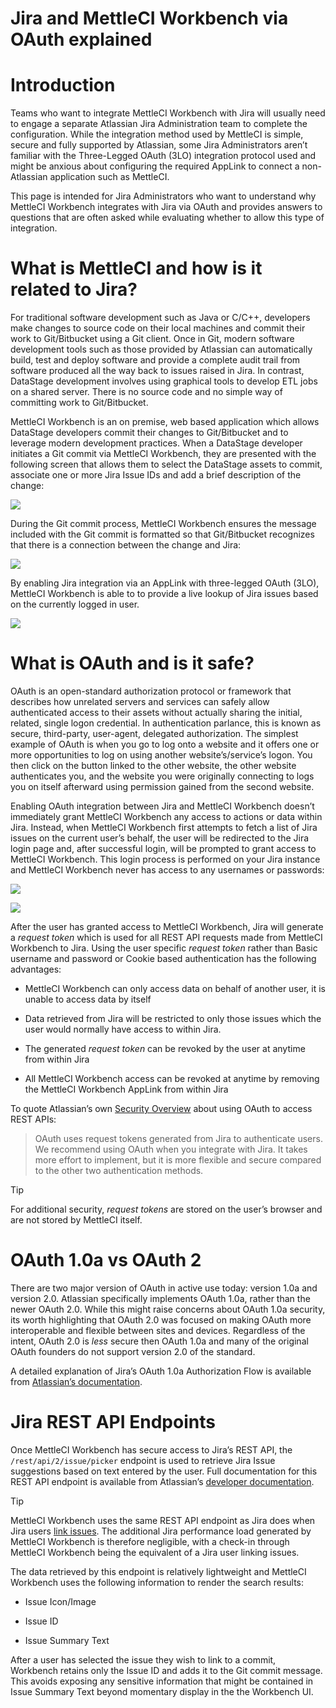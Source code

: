 # Jira and MettleCI Workbench via OAuth explained

# Introduction

Teams who want to integrate MettleCI Workbench with Jira will usually need to engage a separate Atlassian Jira Administration team to complete the configuration. While the integration method used by MettleCI is simple, secure and fully supported by Atlassian, some Jira Administrators aren’t familiar with the Three-Legged OAuth (3LO) integration protocol used and might be anxious about configuring the required AppLink to connect a non-Atlassian application such as MettleCI.

This page is intended for Jira Administrators who want to understand why MettleCI Workbench integrates with Jira via OAuth and provides answers to questions that are often asked while evaluating whether to allow this type of integration.

# What is MettleCI and how is it related to Jira?

For traditional software development such as Java or C/C++, developers make changes to source code on their local machines and commit their work to Git/Bitbucket using a Git client. Once in Git, modern software development tools such as those provided by Atlassian can automatically build, test and deploy software and provide a complete audit trail from software produced all the way back to issues raised in Jira. In contrast, DataStage development involves using graphical tools to develop ETL jobs on a shared server. There is no source code and no simple way of committing work to Git/Bitbucket.

MettleCI Workbench is an on premise, web based application which allows DataStage developers commit their changes to Git/Bitbucket and to leverage modern development practices. When a DataStage developer initiates a Git commit via MettleCI Workbench, they are presented with the following screen that allows them to select the DataStage assets to commit, associate one or more Jira Issue IDs and add a brief description of the change:

![](./attachments/image-20200916-111438.png)

During the Git commit process, MettleCI Workbench ensures the message included with the Git commit is formatted so that Git/Bitbucket recognizes that there is a connection between the change and Jira:

![](./attachments/image-20200917-045554.png)

By enabling Jira integration via an AppLink with three-legged OAuth (3LO), MettleCI Workbench is able to to provide a live lookup of Jira issues based on the currently logged in user.

![](./attachments/image-20200917-050246.png)

# What is OAuth and is it safe?

OAuth is an open-standard authorization protocol or framework that describes how unrelated servers and services can safely allow authenticated access to their assets without actually sharing the initial, related, single logon credential. In authentication parlance, this is known as secure, third-party, user-agent, delegated authorization. The simplest example of OAuth is when you go to log onto a website and it offers one or more opportunities to log on using another website’s/service’s logon. You then click on the button linked to the other website, the other website authenticates you, and the website you were originally connecting to logs you on itself afterward using permission gained from the second website.

Enabling OAuth integration between Jira and MettleCI Workbench doesn’t immediately grant MettleCI Workbench any access to actions or data within Jira. Instead, when MettleCI Workbench first attempts to fetch a list of Jira issues on the current user’s behalf, the user will be redirected to the Jira login page and, after successful login, will be prompted to grant access to MettleCI Workbench. This login process is performed on your Jira instance and MettleCI Workbench never has access to any usernames or passwords:

![](./attachments/image-20200917-052832.png)

![](./attachments/image-20200917-052858.png)

After the user has granted access to MettleCI Workbench, Jira will generate a *request token* which is used for all REST API requests made from MettleCI Workbench to Jira. Using the user specific *request token* rather than Basic username and password or Cookie based authentication has the following advantages:

*   MettleCI Workbench can only access data on behalf of another user, it is unable to access data by itself
    
*   Data retrieved from Jira will be restricted to only those issues which the user would normally have access to within Jira.
    
*   The generated *request token* can be revoked by the user at anytime from within Jira
    
*   All MettleCI Workbench access can be revoked at anytime by removing the MettleCI Workbench AppLink from within Jira
    

To quote Atlassian’s own [Security Overview](https://developer.atlassian.com/server/jira/platform/security-overview/) about using OAuth to access REST APIs:

> OAuth uses request tokens generated from Jira to authenticate users. We recommend using OAuth when you integrate with Jira. It takes more effort to implement, but it is more flexible and secure compared to the other two authentication methods.

> [!TIP]
> For additional security, *request tokens* are stored on the user’s browser and are not stored by MettleCI itself.

# OAuth 1.0a vs OAuth 2

There are two major version of OAuth in active use today: version 1.0a and version 2.0. Atlassian specifically implements OAuth 1.0a, rather than the newer OAuth 2.0. While this might raise concerns about OAuth 1.0a security, its worth highlighting that OAuth 2.0 was focused on making OAuth more interoperable and flexible between sites and devices. Regardless of the intent, OAuth 2.0 is *less* secure then OAuth 1.0a and many of the original OAuth founders do not support version 2.0 of the standard.

A detailed explanation of Jira’s OAuth 1.0a Authorization Flow is available from [Atlassian’s documentation](https://developer.atlassian.com/server/jira/platform/oauth/).

# Jira REST API Endpoints

Once MettleCI Workbench has secure access to Jira’s REST API, the `/rest/api/2/issue/picker` endpoint is used to retrieve Jira Issue suggestions based on text entered by the user. Full documentation for this REST API endpoint is available from Atlassian’s [developer documentation](https://developer.atlassian.com/cloud/jira/platform/rest/v2/api-group-issue-search/).

> [!TIP]
> MettleCI Workbench uses the same REST API endpoint as Jira does when Jira users [link issues](https://confluence.atlassian.com/jiracoreserver/linking-issues-939937913.html). The additional Jira performance load generated by MettleCI Workbench is therefore negligible, with a check-in through MettleCI Workbench being the equivalent of a Jira user linking issues.

The data retrieved by this endpoint is relatively lightweight and MettleCI Workbench uses the following information to render the search results:

*   Issue Icon/Image
    
*   Issue ID
    
*   Issue Summary Text
    

After a user has selected the issue they wish to link to a commit, Workbench retains only the Issue ID and adds it to the Git commit message. This avoids exposing any sensitive information that might be contained in Issue Summary Text beyond momentary display in the the Workbench UI.